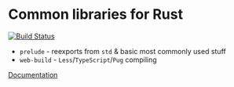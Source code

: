 # Common libraries for Rust
[![Build Status](https://travis-ci.org/kuviman/commons.svg?branch=master)](https://travis-ci.org/kuviman/commons)

- `prelude` - reexports from `std` & basic most commonly used stuff
- `web-build` - `Less`/`TypeScript`/`Pug` compiling

[Documentation](https://kuviman.github.io/commons)